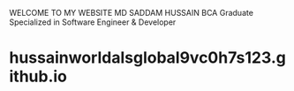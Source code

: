 WELCOME TO MY WEBSITE
  MD SADDAM HUSSAIN
  BCA Graduate Specialized in 
  Software Engineer & Developer
# hussainworldalsglobal9vc0h7s123.github.io
